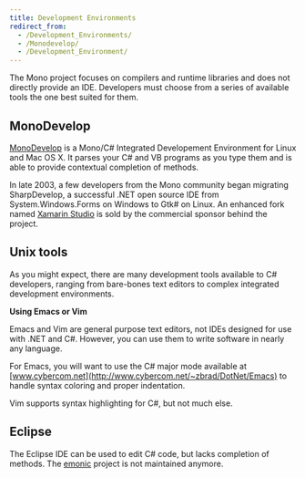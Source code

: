 ```yaml
---
title: Development Environments
redirect_from:
  - /Development_Environments/
  - /Monodevelop/
  - /Development_Environment/
---
```


The Mono project focuses on compilers and runtime libraries and does not directly provide an IDE. Developers must choose from a series of available tools the one best suited for them.

MonoDevelop
-----------

[MonoDevelop](http://www.monodevelop.com) is a Mono/C# Integrated Developement Environment for Linux and Mac OS X. It parses your C# and VB programs as you type them and is able to provide contextual completion of methods.

In late 2003, a few developers from the Mono community began migrating SharpDevelop, a successful .NET open source IDE from System.Windows.Forms on Windows to Gtk# on Linux. An enhanced fork named [Xamarin Studio](http://xamarin.com/studio) is sold by the commercial sponsor behind the project.

Unix tools
----------

As you might expect, there are many development tools available to C# developers, ranging from bare-bones text editors to complex integrated development environments.

**Using Emacs or Vim**

Emacs and Vim are general purpose text editors, not IDEs designed for use with .NET and C#. However, you can use them to write software in nearly any language.

For Emacs, you will want to use the C# major mode available at [www.cybercom.net](http://www.cybercom.net/~zbrad/DotNet/Emacs) to handle syntax coloring and proper indentation.

Vim supports syntax highlighting for C#, but not much else.

Eclipse
-------

The Eclipse IDE can be used to edit C# code, but lacks completion of methods. The [emonic](http://emonic.sourceforge.net/) project is not maintained anymore.
